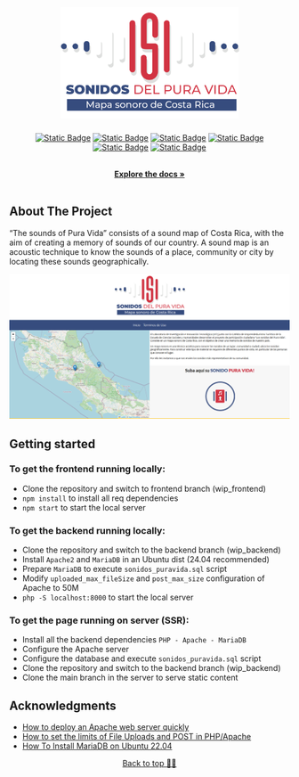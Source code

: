 <a id="readme-top"></a>
<!--
*** Thanks for checking out the Best-README-Template. If you have a suggestion
*** that would make this better, please fork the repo and create a pull request
*** or simply open an issue with the tag "enhancement".
*** Don't forget to give the project a star!
*** Thanks again! Now go create something AMAZING! :D
-->



<!-- PROJECT SHIELDS -->
<!--
*** I'm using markdown "reference style" links for readability.
*** Reference links are enclosed in brackets [ ] instead of parentheses ( ).
*** See the bottom of this document for the declaration of the reference variables
*** for contributors-url, forks-url, etc. This is an optional, concise syntax you may use.
*** https://www.markdownguide.org/basic-syntax/#reference-style-links
-->

<!-- PROJECT LOGO -->
<br />
<h1 align="center">
  <a href="https://github.com/ALEXUSCR-27/Sonidos-PuraVida">
    <img src="images/BannerSonidos.png" alt="Logo" width="auto" height="200">
  </a>
</h1>
<div align="center">
  
  [![Static Badge](https://img.shields.io/badge/v18.2.0-blue?label=React)](https://es.react.dev/)
  [![Static Badge](https://img.shields.io/badge/v1.5.0-blue?label=Axios)](https://axios-http.com/docs/intro)
  [![Static Badge](https://img.shields.io/badge/v1.9.4-green?label=Leaflet)](https://leafletjs.com/)
  [![Static Badge](https://img.shields.io/badge/v10.6-purple?label=MariaDB)](https://mariadb.org/)
  [![Static Badge](https://img.shields.io/badge/v8.1.2-%23D3D3D3?label=PHP)](https://www.php.net/)
  [![Static Badge](https://img.shields.io/badge/v24.04.1-orange?label=Ubuntu)](https://ubuntu.com/)
  
  <p align="center">
    <br />
    <a href="https://github.com/ALEXUSCR-27/Sonidos-PuraVida"><strong>Explore the docs »</strong></a>
    <br />
    <br />
    
  </p>
</div>

## About The Project

“The sounds of Pura Vida” consists of a sound map of Costa Rica, with the aim of creating a memory of sounds of our country.
A sound map is an acoustic technique to know the sounds of a place, community or city by locating these sounds geographically.

<div align="center">
  <a href="https://github.com/ALEXUSCR-27/Sonidos-PuraVida">
      <img src="images/screenshot_01.png" alt="screenshot" width="auto" height="auto">
  </a>
</div>


## Getting started

### To get the frontend running locally:

- Clone the repository and switch to frontend branch (wip_frontend)
- `npm install` to install all req dependencies
- `npm start` to start the local server

### To get the backend running locally:
- Clone the repository and switch to the backend branch (wip_backend)
- Install `Apache2` and `MariaDB` in an Ubuntu dist (24.04 recommended)
- Prepare `MariaDB` to execute `sonidos_puravida.sql` script
- Modify `uploaded_max_fileSize` and `post_max_size` configuration of Apache to 50M
- `php -S localhost:8000` to start the local server

### To get the page running on server (SSR):
- Install all the backend dependencies `PHP - Apache - MariaDB`
- Configure the Apache server
- Configure the database and execute `sonidos_puravida.sql` script
- Clone the repository and switch to the backend branch (wip_backend)
- Clone the main branch in the server to serve static content

<!-- ACKNOWLEDGMENTS -->
## Acknowledgments

* [How to deploy an Apache web server quickly](https://www.redhat.com/sysadmin/install-apache-web-server)
* [How to set the limits of File Uploads and POST in PHP/Apache](https://eorisis.com/blog/articles/tutorials/how-to-set-the-limits-of-file-uploads-and-post-in-php-apache)
* [How To Install MariaDB on Ubuntu 22.04](https://www.digitalocean.com/community/tutorials/how-to-install-mariadb-on-ubuntu-22-04)


<p align="center"><a href="#readme-top">Back to top ☝🏼</a></p>



